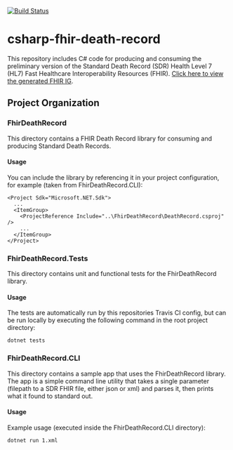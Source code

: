 [![Build Status](https://travis-ci.org/nightingaleproject/csharp-fhir-death-record.svg?branch=master)](https://travis-ci.org/nightingaleproject/csharp-fhir-death-record)

# csharp-fhir-death-record
This repository includes C# code for producing and consuming the preliminary version of the Standard Death Record (SDR) Health Level 7 (HL7) Fast Healthcare Interoperability Resources (FHIR). [Click here to view the generated FHIR IG](https://nightingaleproject.github.io/fhir-death-record).

## Project Organization

### FhirDeathRecord
This directory contains a FHIR Death Record library for consuming and producing Standard Death Records.

#### Usage
You can include the library by referencing it in your project configuration, for example (taken from FhirDeathRecord.CLI):
```
<Project Sdk="Microsoft.NET.Sdk">
  ...
  <ItemGroup>
    <ProjectReference Include="..\FhirDeathRecord\DeathRecord.csproj" />
    ...
  </ItemGroup>
</Project>
```

### FhirDeathRecord.Tests
This directory contains unit and functional tests for the FhirDeathRecord library.

#### Usage

The tests are automatically run by this repositories Travis CI config, but can be run locally by executing the following command in the root project directory:
```
dotnet tests
```

### FhirDeathRecord.CLI
This directory contains a sample app that uses the FhirDeathRecord library. The app is a simple command line utility that takes a single parameter (filepath to a SDR FHIR file, either json or xml) and parses it, then prints what it found to standard out.

#### Usage
Example usage (executed inside the FhirDeathRecord.CLI directory):
```
dotnet run 1.xml
```
